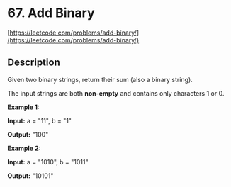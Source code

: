 # 67. Add Binary

[https://leetcode.com/problems/add-binary/](https://leetcode.com/problems/add-binary/)

## Description

Given two binary strings, return their sum (also a binary string).

The input strings are both **non-empty** and contains only characters 1 or 0.

**Example 1:**

**Input:** a = "11", b = "1"

**Output:** "100"

**Example 2:**

**Input:** a = "1010", b = "1011"

**Output:** "10101"
